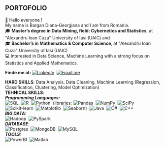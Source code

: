 ## PORTOFOLIO 
👋 Hello everyone !  
   My name is Bargan Diana-Georgiana and I am from Romania.    
🎓 **Master’s degree in Data Mining, field: Cybernetics and Statistics**, at "Alexandru Ioan Cuza" University of Iasi (UAIC) and  
🎓 **Bachelor’s in Mathematics & Computer Science**, at "Alexandru Ioan Cuza" University of Iasi (UAIC)   
💻 Interested in Data Science, Machine Learning with a strong focus on Statistics and Applied Mathematics.   

   **Finde me at:** [![LinkedIn](https://img.shields.io/badge/LinkedIn-0077B5?style=for-the-badge&logo=linkedin&logoColor=white)](https://www.linkedin.com/in/diana-georgiana-bargan-2a932632a/)&nbsp; [![Email me](https://img.shields.io/badge/Email-Yahoo?style=for-the-badge&logo=yahoo&logoColor=white)](georgiana_bargan@yahoo.com)  

**HARD SKILLS**: Data Analysis, Data Cleaning, Machine Learning (Regression, Classification, Clustering, Model Optimization)  
**TEHNICAL SKILLS**:  
***Programming Languages:***    
![SQL](https://img.shields.io/badge/SQL-003B57?style=for-the-badge&logoColor=white)&nbsp; ![R](https://img.shields.io/badge/R-276DC3?style=for-the-badge&logo=r&logoColor=white)&nbsp; ![Python](https://img.shields.io/badge/Python-14354C?style=for-the-badge&logo=python&logoColor=white)&nbsp; (libraries: ![Pandas](https://img.shields.io/badge/Pandas-blue)&nbsp; ![NumPy](https://img.shields.io/badge/NumPy-lightblue)&nbsp; ![SciPy](https://img.shields.io/badge/SciPy-darkblue)&nbsp; ![Scikit-learn](https://img.shields.io/badge/Scikit--learn-orange)&nbsp; ![Matplotlib](https://img.shields.io/badge/Matplotlib-green)&nbsp; ![Seaborn](https://img.shields.io/badge/Seaborn-teal))&nbsp; ![Java](https://img.shields.io/badge/Java-007396?style=for-the-badge&logo=java&logoColor=white)&nbsp; ![C#](https://img.shields.io/badge/C%23-239120?style=for-the-badge&logo=csharp&logoColor=white)&nbsp; ![C++](https://img.shields.io/badge/C++-00599C?style=for-the-badge&logo=cplusplus&logoColor=white)    
***BIG DATA:***  
![Hadoop](https://img.shields.io/badge/Hadoop-FF9900?style=for-the-badge&logo=apachehadoop&logoColor=white)&nbsp;
![PySpark](https://img.shields.io/badge/PySpark-E25A1C?style=for-the-badge&logo=apachespark&logoColor=white)&nbsp;  
***DATABASE***:  
![Postgres](https://img.shields.io/badge/Postgres-%23336791.svg?logo=postgresql&logoColor=white)&nbsp; ![MongoDB](https://img.shields.io/badge/MongoDB-%234ea94b.svg?logo=mongodb&logoColor=white)&nbsp; ![MySQL](https://img.shields.io/badge/MySQL-00758F?style=for-the-badge&logo=mySQL&logoColor=white)&nbsp;  
***TOOLS:***   
![PowerBI](https://img.shields.io/badge/PowerBI-edbd11?style=for-the-badge&logo=powerbi&logoColor=black)&nbsp; 
![Matlab](https://img.shields.io/badge/MATLAB-0076A8?style=for-the-badge&logo=mathworks&logoColor=white)&nbsp;




